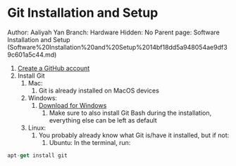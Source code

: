 # Git Installation and Setup

Author: Aaliyah Yan
Branch: Hardware
Hidden: No
Parent page: Software Installation and Setup (Software%20Installation%20and%20Setup%2014bf18dd5a948054ae9df39c601a5c44.md)

1. [Create a GitHub account](https://github.com/join)
2. Install Git
    1. Mac:
        1. Git is already installed on MacOS devices
    2. Windows:
        1. [Download for Windows](https://git-scm.com/downloads)
            1. Make sure to also install Git Bash during the installation, everything else can be left as default
    3. Linux:
        1. You probably already know what Git is/have it installed, but if not:
            1. Ubuntu: In the terminal, run:

```jsx
apt-get install git
```